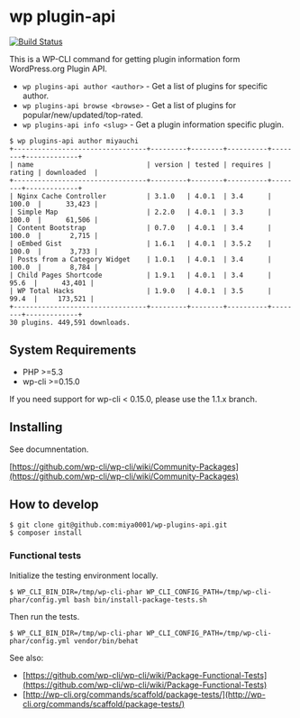 # wp plugin-api

[![Build Status](https://travis-ci.org/miya0001/wp-plugins-api.svg?branch=master)](https://travis-ci.org/miya0001/wp-plugins-api)

This is a WP-CLI command for getting plugin information form WordPress.org Plugin API.

* `wp plugins-api author <author>` - Get a list of plugins for specific author.
* `wp plugins-api browse <browse>` - Get a list of plugins for popular/new/updated/top-rated.
* `wp plugins-api info <slug>` - Get a plugin information specific plugin.

```
$ wp plugins-api author miyauchi
+---------------------------------+---------+--------+----------+--------+-------------+
| name                            | version | tested | requires | rating | downloaded  |
+---------------------------------+---------+--------+----------+--------+-------------+
| Nginx Cache Controller          | 3.1.0   | 4.0.1  | 3.4      | 100.0  |      33,423 |
| Simple Map                      | 2.2.0   | 4.0.1  | 3.3      | 100.0  |      61,506 |
| Content Bootstrap               | 0.7.0   | 4.0.1  | 3.4      | 100.0  |       2,715 |
| oEmbed Gist                     | 1.6.1   | 4.0.1  | 3.5.2    | 100.0  |       3,733 |
| Posts from a Category Widget    | 1.0.1   | 4.0.1  | 3.4      | 100.0  |       8,784 |
| Child Pages Shortcode           | 1.9.1   | 4.0.1  | 3.4      |  95.6  |      43,401 |
| WP Total Hacks                  | 1.9.0   | 4.0.1  | 3.5      |  99.4  |     173,521 |
+---------------------------------+---------+--------+----------+--------+-------------+
30 plugins. 449,591 downloads.
```

## System Requirements

* PHP >=5.3
* wp-cli >=0.15.0

If you need support for wp-cli < 0.15.0, please use the 1.1.x branch.

## Installing

See documnentation.

[https://github.com/wp-cli/wp-cli/wiki/Community-Packages](https://github.com/wp-cli/wp-cli/wiki/Community-Packages)

## How to develop

```
$ git clone git@github.com:miya0001/wp-plugins-api.git
$ composer install
```

### Functional tests

Initialize the testing environment locally.

```
$ WP_CLI_BIN_DIR=/tmp/wp-cli-phar WP_CLI_CONFIG_PATH=/tmp/wp-cli-phar/config.yml bash bin/install-package-tests.sh
```

Then run the tests.

```
$ WP_CLI_BIN_DIR=/tmp/wp-cli-phar WP_CLI_CONFIG_PATH=/tmp/wp-cli-phar/config.yml vendor/bin/behat
```

See also:

* [https://github.com/wp-cli/wp-cli/wiki/Package-Functional-Tests](https://github.com/wp-cli/wp-cli/wiki/Package-Functional-Tests)
* [http://wp-cli.org/commands/scaffold/package-tests/](http://wp-cli.org/commands/scaffold/package-tests/)
